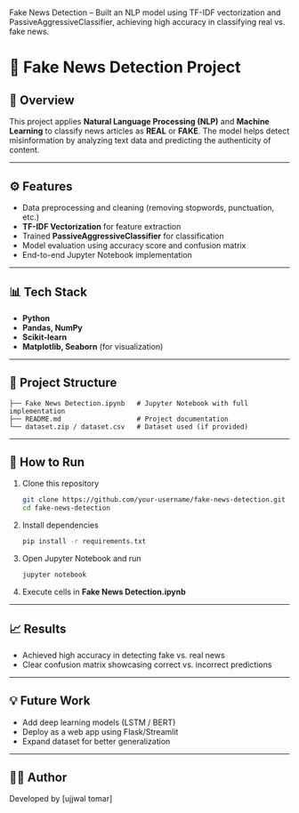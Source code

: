 # 
Fake News Detection – Built an NLP model using TF-IDF vectorization and PassiveAggressiveClassifier, achieving high accuracy in classifying real vs. fake news.
# 📰 Fake News Detection Project

## 📌 Overview

This project applies **Natural Language Processing (NLP)** and **Machine Learning** to classify news articles as **REAL** or **FAKE**. The model helps detect misinformation by analyzing text data and predicting the authenticity of content.

---

## ⚙️ Features

* Data preprocessing and cleaning (removing stopwords, punctuation, etc.)
* **TF-IDF Vectorization** for feature extraction
* Trained **PassiveAggressiveClassifier** for classification
* Model evaluation using accuracy score and confusion matrix
* End-to-end Jupyter Notebook implementation

---

## 📊 Tech Stack

* **Python**
* **Pandas, NumPy**
* **Scikit-learn**
* **Matplotlib, Seaborn** (for visualization)

---

## 📂 Project Structure

```
├── Fake News Detection.ipynb   # Jupyter Notebook with full implementation
├── README.md                   # Project documentation
└── dataset.zip / dataset.csv   # Dataset used (if provided)
```

---

## 🚀 How to Run

1. Clone this repository

   ```bash
   git clone https://github.com/your-username/fake-news-detection.git
   cd fake-news-detection
   ```
2. Install dependencies

   ```bash
   pip install -r requirements.txt
   ```
3. Open Jupyter Notebook and run

   ```bash
   jupyter notebook
   ```
4. Execute cells in **Fake News Detection.ipynb**

---

## 📈 Results

* Achieved high accuracy in detecting fake vs. real news
* Clear confusion matrix showcasing correct vs. incorrect predictions

---

## 💡 Future Work

* Add deep learning models (LSTM / BERT)
* Deploy as a web app using Flask/Streamlit
* Expand dataset for better generalization

---

## 👨‍💻 Author

Developed by [ujjwal tomar]
